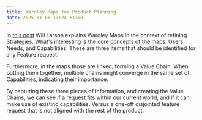 ```yaml
---
title: Wardley Maps for Product Planning
date: 2025-01-06 13:24 +1300
---
```


In [this post](https://lethain.com/wardley-mapping/) Will Larson explains Wardley Maps in the context of refining Strategies. What's interesting is the core concepts of the maps: Users, Needs, and Capabilities. These are three items that should be identified for any Feature request.

Furthermore, in the maps those are linked, forming a Value Chain. When putting them together, multiple chains might converge in the same set of Capabilities, indicating their importance.

By capturing these three pieces of information, and creating the Value Chains, we can see if a request fits within our current world, and if it can make use of existing capabilities. Versus a one-off disjointed feature request that is not aligned with the rest of the product.
